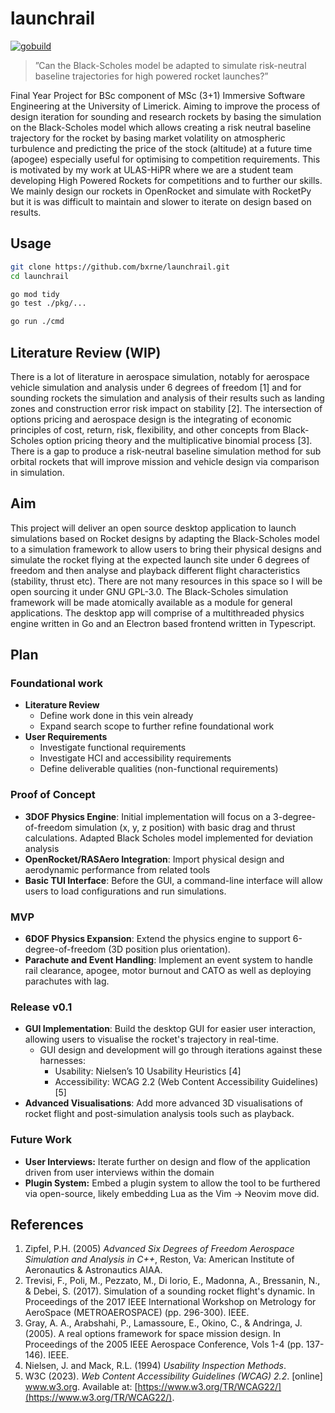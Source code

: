 # launchrail

[![gobuild](https://github.com/bxrne/launchrail/actions/workflows/gobuild.yml/badge.svg)](https://github.com/bxrne/launchrail/actions/workflows/gobuild.yml)

> ”Can the Black-Scholes model be adapted to simulate risk-neutral baseline trajectories for high powered rocket launches?”

Final Year Project for BSc component of MSc (3+1) Immersive Software Engineering at the University of Limerick. Aiming to improve the process of design iteration for sounding and research rockets by basing the simulation on the Black-Scholes model which allows creating a risk neutral baseline trajectory for the rocket by basing market volatility on atmospheric turbulence and predicting the price of the stock (altitude) at a future time (apogee) especially useful for optimising to competition requirements. This is motivated by my work at ULAS-HiPR where we are a student team developing High Powered Rockets for competitions and to further our skills. We mainly design our rockets in OpenRocket and simulate with RocketPy but it is was difficult to maintain and slower to iterate on design based on results.

## Usage

```bash
git clone https://github.com/bxrne/launchrail.git
cd launchrail

go mod tidy
go test ./pkg/...

go run ./cmd
```

## Literature Review (WIP)

There is a lot of literature in aerospace simulation, notably for aerospace vehicle simulation and analysis under 6 degrees of freedom [1] and for sounding rockets the simulation and analysis of their results such as landing zones and construction error risk impact on stability [2]. The intersection of options pricing and aerospace design is the integrating of economic principles of cost, return, risk, flexibility, and other concepts from Black-Scholes option pricing theory and the multiplicative binomial process [3]. There is a gap to produce a risk-neutral baseline simulation method for sub orbital rockets that will improve mission and vehicle design via comparison in simulation.

## Aim

This project will deliver an open source desktop application to launch simulations based on Rocket designs by adapting the Black-Scholes model to a simulation framework to allow users to bring their physical designs and simulate the rocket flying at the expected launch site under 6 degrees of freedom and then analyse and playback different flight characteristics (stability, thrust etc). There are not many resources in this space so I will be open sourcing it under GNU GPL-3.0. The Black-Scholes simulation framework will be made atomically available as a module for general applications. The desktop app will comprise of a multithreaded physics engine written in Go and an Electron based frontend written in Typescript.

## Plan

### Foundational work

- **Literature Review**
  - Define work done in this vein already
  - Expand search scope to further refine foundational work
- **User Requirements**
  - Investigate functional requirements
  - Investigate HCI and accessibility requirements
  - Define deliverable qualities (non-functional requirements)

### Proof of Concept

- **3DOF Physics Engine**: Initial implementation will focus on a 3-degree-of-freedom simulation (x, y, z position) with basic drag and thrust calculations. Adapted Black Scholes model implemented for deviation analysis
- **OpenRocket/RASAero Integration**: Import physical design and aerodynamic performance from related tools
- **Basic TUI Interface**: Before the GUI, a command-line interface will allow users to load configurations and run simulations.

### MVP

- **6DOF Physics Expansion**: Extend the physics engine to support 6-degree-of-freedom (3D position plus orientation).
- **Parachute and Event Handling**: Implement an event system to handle rail clearance, apogee, motor burnout and CATO as well as deploying parachutes with lag.

### Release v0.1

- **GUI Implementation**: Build the desktop GUI for easier user interaction, allowing users to visualise the rocket's trajectory in real-time.
  - GUI design and development will go through iterations against these harnesses:
    - Usability: Nielsen’s 10 Usability Heuristics [4]
    - Accessibility: WCAG 2.2 (Web Content Accessibility Guidelines) [5]
- **Advanced Visualisations**: Add more advanced 3D visualisations of rocket flight and post-simulation analysis tools such as playback.

### Future Work

- **User Interviews:** Iterate further on design and flow of the application driven from user interviews within the domain
- **Plugin System:** Embed a plugin system to allow the tool to be furthered via open-source, likely embedding Lua as the Vim → Neovim move did.

## References

1. Zipfel, P.H. (2005) *Advanced Six Degrees of Freedom Aerospace Simulation and Analysis in C++*, Reston, Va: American Institute of Aeronautics & Astronautics AIAA.
2. Trevisi, F., Poli, M., Pezzato, M., Di Iorio, E., Madonna, A., Bressanin, N., & Debei, S. (2017). Simulation of a sounding rocket flight's dynamic. In Proceedings of the 2017 IEEE International Workshop on Metrology for AeroSpace (METROAEROSPACE) (pp. 296-300). IEEE.
3. Gray, A. A., Arabshahi, P., Lamassoure, E., Okino, C., & Andringa, J. (2005). A real options framework for space mission design. In Proceedings of the 2005 IEEE Aerospace Conference, Vols 1-4 (pp. 137-146). IEEE.
4. Nielsen, J. and Mack, R.L. (1994) *Usability Inspection Methods*.
5. W3C (2023). *Web Content Accessibility Guidelines (WCAG) 2.2*. [online] www.w3.org. Available at: [https://www.w3.org/TR/WCAG22/](https://www.w3.org/TR/WCAG22/).
